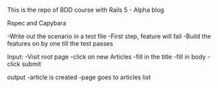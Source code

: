 This is the repo of BDD course with Rails 5 - Alpha blog

Rspec and Capybara

-Write out the scenario in a test file
-First step, feature will fail
-Build the features on by one till the test passes

Input:
-Visit root page
-click on new Articles
-fill in the title
-fill in body
-click submit

output
-article is created
-page goes to articles list
